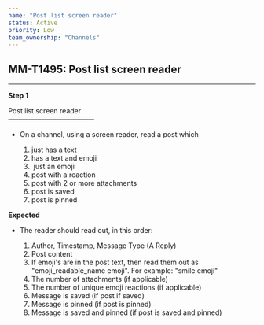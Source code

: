 ```yaml
---
name: "Post list screen reader"
status: Active
priority: Low
team_ownership: "Channels"
---
```


## MM-T1495: Post list screen reader

---

**Step 1**

Post list screen reader\
–––––––––––––––––––––––––

- On a channel, using a screen reader, read a post which

  1. just has a text
  2. has a text and emoji
  3.  just an emoji
  4. post with a reaction
  5. post with 2 or more attachments
  6. post is saved
  7. post is pinned

**Expected**

- The reader should read out, in this order:

  1. Author, Timestamp, Message Type (A Reply)
  2. Post content
  3. If emoji's are in the post text, then read them out as "emoji\_readable\_name emoji". For example: "smile emoji"
  4. The number of attachments (if applicable)
  5. The number of unique emoji reactions (if applicable)
  6. Message is saved (if post if saved)
  7. Message is pinned (if post is pinned)
  8. Message is saved and pinned (if post is saved and pinned)

